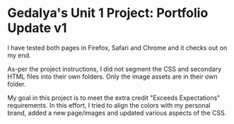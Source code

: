 # Gedalya's Unit 1 Project: Portfolio Update v1

I have tested both pages in Firefox, Safari and Chrome and it checks out on my end.

As-per the project instructions, I did not segment the CSS and secondary HTML files into their own folders. Only the image assets are in their own folder.

My goal in this project is to meet the extra credit "Exceeds Expectations" requirements. In this effort, I tried to align the colors with my personal brand, added a new page/images and updated various aspects of the CSS.
